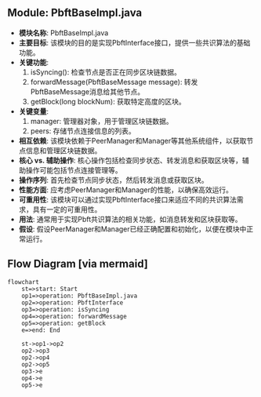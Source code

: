 ## Module: PbftBaseImpl.java
- **模块名称**: PbftBaseImpl.java
- **主要目标**: 该模块的目的是实现PbftInterface接口，提供一些共识算法的基础功能。
- **关键功能**: 
   1. isSyncing(): 检查节点是否正在同步区块链数据。
   2. forwardMessage(PbftBaseMessage message): 转发PbftBaseMessage消息给其他节点。
   3. getBlock(long blockNum): 获取特定高度的区块。
- **关键变量**: 
   1. manager: 管理器对象，用于管理区块链数据。
   2. peers: 存储节点连接信息的列表。
- **相互依赖**: 该模块依赖于PeerManager和Manager等其他系统组件，以获取节点信息和管理区块链数据。
- **核心 vs. 辅助操作**: 核心操作包括检查同步状态、转发消息和获取区块等，辅助操作可能包括节点连接管理等。
- **操作序列**: 首先检查节点同步状态，然后转发消息或获取区块。
- **性能方面**: 应考虑PeerManager和Manager的性能，以确保高效运行。
- **可重用性**: 该模块可以通过实现PbftInterface接口来适应不同的共识算法需求，具有一定的可重用性。
- **用法**: 通常用于实现Pbft共识算法的相关功能，如消息转发和区块获取等。
- **假设**: 假设PeerManager和Manager已经正确配置和初始化，以便在模块中正常运行。
## Flow Diagram [via mermaid]
```mermaid
flowchart
    st=>start: Start
    op1=>operation: PbftBaseImpl.java
    op2=>operation: PbftInterface
    op3=>operation: isSyncing
    op4=>operation: forwardMessage
    op5=>operation: getBlock
    e=>end: End
    
    st->op1->op2
    op2->op3
    op2->op4
    op2->op5
    op3->e
    op4->e
    op5->e
```
